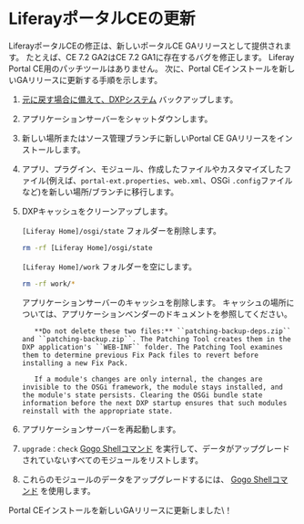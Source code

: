 # LiferayポータルCEの更新

LiferayポータルCEの修正は、新しいポータルCE GAリリースとして提供されます。 たとえば、CE 7.2 GA2はCE 7.2 GA1に存在するバグを修正します。 Liferay Portal CE用のパッチツールはありません。 次に、Portal CEインストールを新しいGAリリースに更新する手順を示します。

1.  [元に戻す場合に備えて、DXPシステム](../backing-up.md) バックアップします。

2.  アプリケーションサーバーをシャットダウンします。

3.  新しい場所またはソース管理ブランチに新しいPortal CE GAリリースをインストールします。

4.  アプリ、プラグイン、モジュール、作成したファイルやカスタマイズしたファイル(例えば、`portal-ext.properties`、`web.xml`、OSGi `.config`ファイルなど)を新しい場所/ブランチに移行します。

5.  DXPキャッシュをクリーンアップします。

    `[Liferay Home]/osgi/state` フォルダーを削除します。

    ``` bash
    rm -rf [Liferay Home]/osgi/state
    ```

    `[Liferay Home]/work` フォルダーを空にします。

    ``` bash
    rm -rf work/*
    ```

    アプリケーションサーバーのキャッシュを削除します。 キャッシュの場所については、アプリケーションベンダーのドキュメントを参照してください。

    ``` warning::
       **Do not delete these two files:** ``patching-backup-deps.zip`` and ``patching-backup.zip``. The Patching Tool creates them in the DXP application's ``WEB-INF`` folder. The Patching Tool examines them to determine previous Fix Pack files to revert before installing a new Fix Pack.
    ```

    ``` note::
       If a module's changes are only internal, the changes are invisible to the OSGi framework, the module stays installed, and the module's state persists. Clearing the OSGi bundle state information before the next DXP startup ensures that such modules reinstall with the appropriate state.
    ```

6.  アプリケーションサーバーを再起動します。

7.  `upgrade：check` [Gogo Shellコマンド](https://help.liferay.com/hc/en-us/articles/360029070351-Using-the-Felix-Gogo-Shell) を実行して、データがアップグレードされていないすべてのモジュールをリストします。

8.  これらのモジュールのデータをアップグレードするには、 [Gogo Shellコマンド](../../upgrading-liferay/upgrade-stability-and-performance/upgrading-modules-using-gogo-shell.md) を使用します。

Portal CEインストールを新しいGAリリースに更新しました\！
